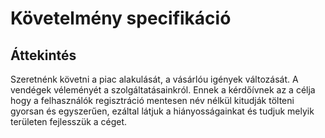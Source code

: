 # Követelmény specifikáció

## Áttekintés

Szeretnénk követni a piac alakulását, a vásárlóu igények változását.
A vendégek véleményét a szolgáltatásainkról.
Ennek a kérdőívnek az a célja hogy a felhasználók regisztráció mentesen név nélkül kitudják tölteni gyorsan és egyszerűen, ezáltal látjuk a hiányosságainkat és tudjuk melyik területen fejlesszük a céget.